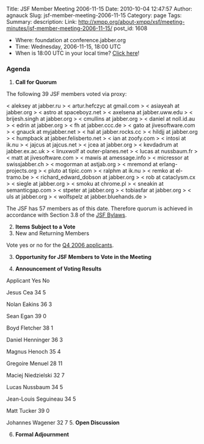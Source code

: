 Title: JSF Member Meeting 2006-11-15
Date: 2010-10-04 12:47:57
Author: agnauck
Slug: jsf-member-meeting-2006-11-15
Category: page
Tags: 
Summary: description:
Link: http://xmpp.org/about-xmpp/xsf/meeting-minutes/jsf-member-meeting-2006-11-15/
post_id: 1608


* Where: foundation at conference.jabber.org
* Time: Wednesday, 2006-11-15, 18:00 UTC
* When is 18:00 UTC in your local time? [Click here](http://www.worldtimeserver.com/)!

### Agenda

1. **Call for Quorum**

The following 39 JSF members voted via proxy:


< aleksey at jabber.ru >
< artur.hefczyc at gmail.com >
< asiayeah at jabber.org >
< astro at spaceboyz.net >
< axelsena at jabber.uww.edu >
< brijesh.singh at jabber.org >
< cmullins at jabber.org >
< daniel at noll.id.au >
< edrin at jabber.org >
< fh at jabber.ccc.de >
< gato at jivesoftware.com >
< gnauck at myjabber.net >
< hal at jabber.rocks.cc >
< hildjj at jabber.org >
< humpback at jabber.felisberto.net >
< ian at zoofy.com >
< intosi at ik.nu >
< jajcus at jajcus.net >
< jcea at jabber.org >
< kevdadrum at jabber.ex.ac.uk >
< linuxwolf at outer-planes.net >
< lucas at nussbaum.fr >
< matt at jivesoftware.com >
< mawis at amessage.info >
< micressor at swissjabber.ch >
< mogorman at astjab.org >
< mremond at erlang-projects.org >
< pluto at tipic.com >
< ralphm at ik.nu >
< remko at el-tramo.be >
< richard_edward_dobson at jabber.org >
< rob at cataclysm.cx >
< siegle at jabber.org >
< smoku at chrome.pl >
< sneakin at semanticgap.com >
< stpeter at jabber.org >
< tobiasfar at jabber.org >
< uls at jabber.org >
< wolfspelz at jabber.bluehands.de >


The JSF has 57 members as of this date. Therefore quorum is achieved in accordance with Section 3.8 of the [JSF Bylaws](/jsf/bylaws.shtml).

2. **Items Subject to a Vote**
1. New and Returning Members

Vote yes or no for the [Q4 2006 applicants](http://wiki.jabber.org/index.php/Membership_Applications_October_2006).

3. **Opportunity for JSF Members to Vote in the Meeting**

4. **Announcement of Voting Results**

Applicant Yes No

Jesus Cea
34
5

Nolan Eakins
36
3

Sean Egan
39
0

Boyd Fletcher
38
1

Daniel Henninger
36
3

Magnus Henoch
35
4

Gregoire Menuel
28
11

Maciej Niedzielski
32
7

Lucas Nussbaum
34
5

Jean-Louis Seguineau
34
5

Matt Tucker
39
0

Johannes Wagener
32
7
5. **Open Discussion**

6. **Formal Adjournment**
